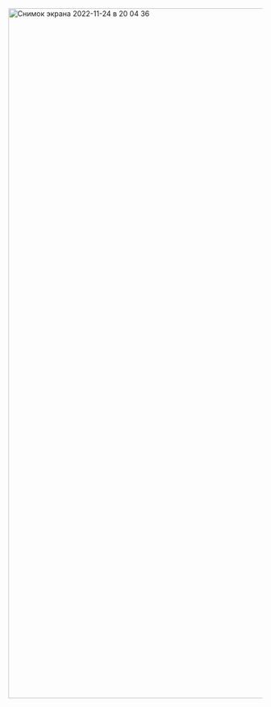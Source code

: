 <img width="1368" alt="Снимок экрана 2022-11-24 в 20 04 36" src="https://user-images.githubusercontent.com/103981549/203803406-045b6c40-d7c0-4317-b09d-2681230ef271.png">
